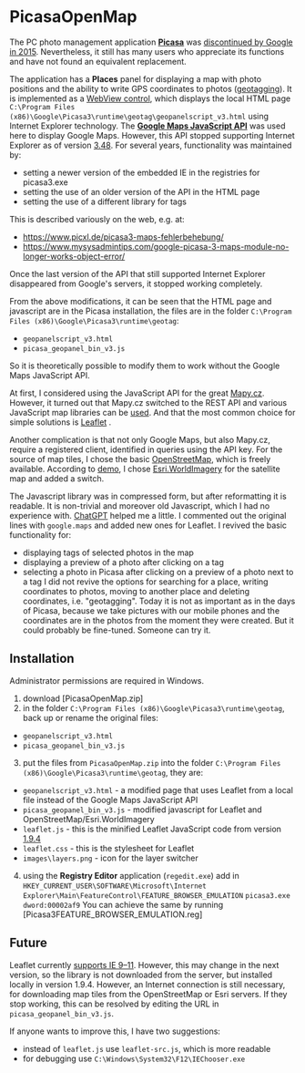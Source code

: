 # PicasaOpenMap

The PC photo management application **[Picasa](https://cs.wikipedia.org/wiki/Picasa)** was [discontinued by Google in 2015](https://picasa.google.com/). Nevertheless, it still has many users who appreciate its functions and have not found an equivalent replacement.

The application has a **Places** panel for displaying a map with photo positions and the ability to write GPS coordinates to photos ([geotagging](https://web.archive.org/web/20121217081400/http://support.google.com/picasa/answer/161869?hl=en&ref_topic=1689810)). It is implemented as a [WebView control](https://learn.microsoft.com/en-us/windows/communitytoolkit/controls/wpf-winforms/webview), which displays the local HTML page `C:\Program Files (x86)\Google\Picasa3\runtime\geotag\geopanelscript_v3.html` using Internet Explorer technology. The **[Google Maps JavaScript API](https://developers.google.com/maps/documentation/javascript)** was used here to display Google Maps. However, this API stopped supporting Internet Explorer as of version [3.48](https://developers.google.com/maps/documentation/javascript/releases#3.48.1).
For several years, functionality was maintained by:
* setting a newer version of the embedded IE in the registries for picasa3.exe
* setting the use of an older version of the API in the HTML page
* setting the use of a different library for tags

This is described variously on the web, e.g. at:
* https://www.picxl.de/picasa3-maps-fehlerbehebung/
* https://www.mysysadmintips.com/google-picasa-3-maps-module-no-longer-works-object-error/

Once the last version of the API that still supported Internet Explorer disappeared from Google's servers, it stopped working completely.

From the above modifications, it can be seen that the HTML page and javascript are in the Picasa installation, the files are in the folder `C:\Program Files (x86)\Google\Picasa3\runtime\geotag`:
* `geopanelscript_v3.html`
* `picasa_geopanel_bin_v3.js`

So it is theoretically possible to modify them to work without the Google Maps JavaScript API.

At first, I considered using the JavaScript API for the great [Mapy.cz](https://mapy.cz/). However, it turned out that Mapy.cz switched to the REST API and various JavaScript map libraries can be [used](https://developer.mapy.cz/js-api/prechod-z-js-sdk-na-nove-rest-api/). And that the most common choice for simple solutions is [Leaflet](https://leafletjs.com/) .

Another complication is that not only Google Maps, but also Mapy.cz, require a registered client, identified in queries using the API key.
For the source of map tiles, I chose the basic [OpenStreetMap](https://www.openstreetmap.org/), which is freely available.
According to [demo](https://leaflet-extras.github.io/leaflet-providers/preview/), I chose [Esri.WorldImagery](https://www.esriuk.com/en-gb/content/products?esri-world-imagery-service) for the satellite map and added a switch.

The Javascript library was in compressed form, but after reformatting it is readable. It is non-trivial and moreover old Javascript, which I had no experience with. [ChatGPT](https://chatgpt.com/) helped me a little. I commented out the original lines with `google.maps` and added new ones for Leaflet. I revived the basic functionality for:
* displaying tags of selected photos in the map
* displaying a preview of a photo after clicking on a tag
* selecting a photo in Picasa after clicking on a preview of a photo next to a tag
I did not revive the options for searching for a place, writing coordinates to photos, moving to another place and deleting coordinates, i.e. "geotagging". Today it is not as important as in the days of Picasa, because we take pictures with our mobile phones and the coordinates are in the photos from the moment they were created. But it could probably be fine-tuned. Someone can try it.

## Installation
Administrator permissions are required in Windows.
1. download [PicasaOpenMap.zip]
2. in the folder `C:\Program Files (x86)\Google\Picasa3\runtime\geotag`, back up or rename the original files:
* `geopanelscript_v3.html`
* `picasa_geopanel_bin_v3.js`
3. put the files from `PicasaOpenMap.zip` into the folder `C:\Program Files (x86)\Google\Picasa3\runtime\geotag`, they are:
* `geopanelscript_v3.html` - a modified page that uses Leaflet from a local file instead of the Google Maps JavaScript API
* `picasa_geopanel_bin_v3.js` - modified javascript for Leaflet and OpenStreetMap/Esri.WorldImagery
* `leaflet.js` - this is the minified Leaflet JavaScript code from version [1.9.4](https://leafletjs.com/download.html)
* `leaflet.css` - this is the stylesheet for Leaflet
* `images\layers.png` - icon for the layer switcher
4. using the **Registry Editor** application (`regedit.exe`) add in
`HKEY_CURRENT_USER\SOFTWARE\Microsoft\Internet Explorer\Main\FeatureControl\FEATURE_BROWSER_EMULATION`
`picasa3.exe` `dword:00002af9`
You can achieve the same by running [Picasa3FEATURE_BROWSER_EMULATION.reg]

## Future
Leaflet currently [supports IE 9–11](https://leafletjs.com/#features). However, this may change in the next version, so the library is not downloaded from the server, but installed locally in version 1.9.4. However, an Internet connection is still necessary, for downloading map tiles from the OpenStreetMap or Esri servers. If they stop working, this can be resolved by editing the URL in `picasa_geopanel_bin_v3.js`.

If anyone wants to improve this, I have two suggestions:
* instead of `leaflet.js` use `leaflet-src.js`, which is more readable
* for debugging use `C:\Windows\System32\F12\IEChooser.exe`
